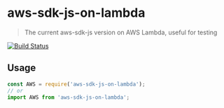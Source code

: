 # aws-sdk-js-on-lambda
> The current aws-sdk-js version on AWS Lambda, useful for testing

[![Build Status](https://travis-ci.org/binoculars/aws-sdk-js-on-lambda.svg?branch=master)](https://travis-ci.org/binoculars/aws-sdk-js-on-lambda)

## Usage
```js
const AWS = require('aws-sdk-js-on-lambda');
// or
import AWS from 'aws-sdk-js-on-lambda';
````
